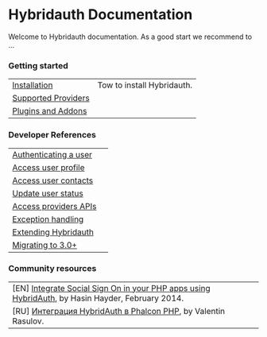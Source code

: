 Hybridauth Documentation
========================

Welcome to Hybridauth documentation. As a good start we recommend to ...

### Getting started

. | .
------------------------------------- | -----------------------------------------------------------------------------------
[Installation](install.html)          | Tow to install Hybridauth.
[Supported Providers](providers.html) |
[Plugins and Addons](plugins.html)    |

### Developer References

. | .
--------------------------------------------------------------- | ---------------------------------------------------------
[Authenticating a user](developer-ref-user-authentication.html) |
[Access user profile](developer-ref-user-profile.html)          |
[Access user contacts](developer-ref-user-contacts.html)        |
[Update user status](developer-ref-user-status.html)            |
[Access providers APIs](developer-ref-providers-apis.html)      |
[Exception handling](developer-ref-exceptions.html)             |
[Extending Hybridauth](developer-ref-extend-hybridauth.html)    |
[Migrating to 3.0+](developer-ref-migrating.html)               |


### Community resources

| .
| ----------------------------------------------------------------------------
| [EN] [Integrate Social Sign On in your PHP apps using HybridAuth](http://hasin.me/2014/02/10/integrate-social-sign-on-in-your-php-apps-using-hybridauth/), by Hasin Hayder, February 2014.
| [RU] [Интеграция HybridAuth в Phalcon PHP](http://blog.artdevue.com/hybridauth-to-phalcon.html), by Valentin Rasulov.


<style>
    thead { display:none !important; }
    h1, h2, h3{ border: 0 none !important; }
</style>
